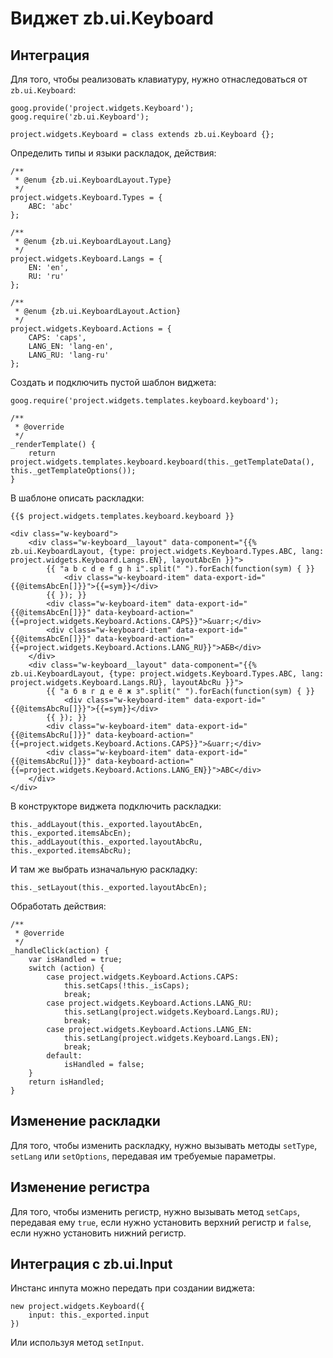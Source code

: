 # Виджет zb.ui.Keyboard

## Интеграция

Для того, чтобы реализовать клавиатуру, нужно отнаследоваться от `zb.ui.Keyboard`:

	goog.provide('project.widgets.Keyboard');
	goog.require('zb.ui.Keyboard');
	
	project.widgets.Keyboard = class extends zb.ui.Keyboard {};

Определить типы и языки раскладок, действия:

	/**
	 * @enum {zb.ui.KeyboardLayout.Type}
	 */
	project.widgets.Keyboard.Types = {
		ABC: 'abc'
	};
	
	/**
	 * @enum {zb.ui.KeyboardLayout.Lang}
	 */
	project.widgets.Keyboard.Langs = {
		EN: 'en',
		RU: 'ru'
	};
	
	/**
	 * @enum {zb.ui.KeyboardLayout.Action}
	 */
	project.widgets.Keyboard.Actions = {
		CAPS: 'caps',
		LANG_EN: 'lang-en',
		LANG_RU: 'lang-ru'
	};

Создать и подключить пустой шаблон виджета:

	goog.require('project.widgets.templates.keyboard.keyboard');

	/**
	 * @override
	 */
	_renderTemplate() {
		return project.widgets.templates.keyboard.keyboard(this._getTemplateData(), this._getTemplateOptions());
	}

В шаблоне описать раскладки:

	{{$ project.widgets.templates.keyboard.keyboard }}
	
	<div class="w-keyboard">
		<div class="w-keyboard__layout" data-component="{{% zb.ui.KeyboardLayout, {type: project.widgets.Keyboard.Types.ABC, lang: project.widgets.Keyboard.Langs.EN}, layoutAbcEn }}">
			{{ "a b c d e f g h i".split(" ").forEach(function(sym) { }}
				<div class="w-keyboard-item" data-export-id="{{@itemsAbcEn[]}}">{{=sym}}</div>
			{{ }); }}
			<div class="w-keyboard-item" data-export-id="{{@itemsAbcEn[]}}" data-keyboard-action="{{=project.widgets.Keyboard.Actions.CAPS}}">&uarr;</div>
			<div class="w-keyboard-item" data-export-id="{{@itemsAbcEn[]}}" data-keyboard-action="{{=project.widgets.Keyboard.Actions.LANG_RU}}">АБВ</div>
		</div>
		<div class="w-keyboard__layout" data-component="{{% zb.ui.KeyboardLayout, {type: project.widgets.Keyboard.Types.ABC, lang: project.widgets.Keyboard.Langs.RU}, layoutAbcRu }}">
			{{ "а б в г д е ё ж з".split(" ").forEach(function(sym) { }}
				<div class="w-keyboard-item" data-export-id="{{@itemsAbcRu[]}}">{{=sym}}</div>
			{{ }); }}
			<div class="w-keyboard-item" data-export-id="{{@itemsAbcRu[]}}" data-keyboard-action="{{=project.widgets.Keyboard.Actions.CAPS}}">&uarr;</div>
			<div class="w-keyboard-item" data-export-id="{{@itemsAbcRu[]}}" data-keyboard-action="{{=project.widgets.Keyboard.Actions.LANG_EN}}">ABC</div>
		</div>
	</div>

В конструкторе виджета подключить раскладки:

	this._addLayout(this._exported.layoutAbcEn, this._exported.itemsAbcEn);
	this._addLayout(this._exported.layoutAbcRu, this._exported.itemsAbcRu);

И там же выбрать изначальную раскладку:

	this._setLayout(this._exported.layoutAbcEn);

Обработать действия:

	/**
	 * @override
	 */
	_handleClick(action) {
		var isHandled = true;
		switch (action) {
			case project.widgets.Keyboard.Actions.CAPS:
				this.setCaps(!this._isCaps);
				break;
			case project.widgets.Keyboard.Actions.LANG_RU:
				this.setLang(project.widgets.Keyboard.Langs.RU);
				break;
			case project.widgets.Keyboard.Actions.LANG_EN:
				this.setLang(project.widgets.Keyboard.Langs.EN);
				break;
			default:
				isHandled = false;
		}
		return isHandled;
	}

## Изменение раскладки

Для того, чтобы изменить раскладку, нужно вызывать методы `setType`, `setLang` или `setOptions`, передавая им требуемые параметры.

## Изменение регистра

Для того, чтобы изменить регистр, нужно вызывать метод `setCaps`, передавая ему `true`, если нужно установить верхний регистр и `false`, если нужно установить нижний регистр.

## Интеграция с zb.ui.Input

Инстанс инпута можно передать при создании виджета:

	new project.widgets.Keyboard({
		input: this._exported.input
	})

Или используя метод `setInput`.
